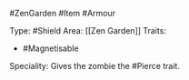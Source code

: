 #ZenGarden #Item #Armour 

Type: #Shield
Area: [[Zen Garden]]
Traits:
- #Magnetisable

Speciality: Gives the zombie the #Pierce trait.
